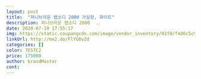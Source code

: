 ```yaml
---
layout: post 
title:  "퍼니브라운 랩소디 2000 거실장, 화이트" 
description: 퍼니브라운 랩소디 2000  ..
date: 2020-07-19 17:55:17 
img: https://static.coupangcdn.com/image/vendor_inventory/01f0/f4d6c5c9796ceb835d7f8e04710c311cb8c614403bc0b7027061e56766a3.jpg 
linkUrl: http://me2.do/FlYG0vZd 
categories: [] 
color: 7E57C2 
price: 175000 
author: brandMaster 
cont:  
---
```

 